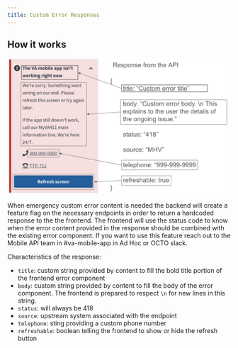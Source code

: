 ```yaml
---
title: Custom Error Responses
---
```


## How it works

![API response diagram for custom API error messages](../../../../static/img/backend/CustomError.png)

When emergency custom error content is needed the backend will create a feature flag on the necessary endpoints in order to return a hardcoded response to the the frontend. The frontend will use the status code to know when the error content provided in the response should be combined with the existing error component. If you want to use this feature reach out to the Mobile API team in #va-mobile-app in Ad Hoc or OCTO slack.

Characteristics of the response:

- `title`: custom string provided by content to fill the bold title portion of the frontend error component
- `body`: custom string provided by content to fill the body of the error component. The frontend is prepared to respect `\n` for new lines in this string.
- `status`: will always be 418
- `source`: upstream system associated with the endpoint
- `telephone`: sting providing a custom phone number 
- `refreshable`: boolean telling the frontend to show or hide the refresh button
